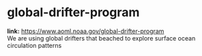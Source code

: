 # global-drifter-program
**link:** https://www.aoml.noaa.gov/global-drifter-program <br>
We are using global drifters that beached to explore surface ocean circulation patterns
